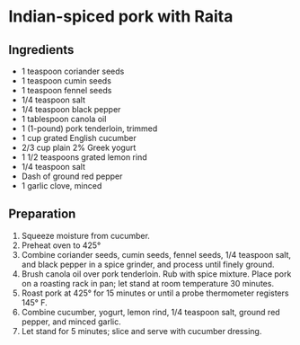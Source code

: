 Indian-spiced pork with Raita
=============================

Ingredients
-----------

* 1 teaspoon coriander seeds
* 1 teaspoon cumin seeds
* 1 teaspoon fennel seeds
* 1/4 teaspoon salt
* 1/4 teaspoon black pepper
* 1 tablespoon canola oil
* 1 (1-pound) pork tenderloin, trimmed
* 1 cup grated English cucumber
* 2/3 cup plain 2% Greek yogurt
* 1 1/2 teaspoons grated lemon rind
* 1/4 teaspoon salt
* Dash of ground red pepper
* 1 garlic clove, minced

Preparation
-----------

1. Squeeze moisture from cucumber.
2. Preheat oven to 425° 
3. Combine coriander seeds, cumin seeds, fennel seeds, 1/4 teaspoon salt, and black pepper in a spice grinder, and process until finely ground.
4. Brush canola oil over pork tenderloin. Rub with spice mixture. Place pork on a roasting rack in pan; let stand at room temperature 30 minutes.
5. Roast pork at 425° for 15 minutes or until a probe thermometer registers 145° F.
6. Combine cucumber, yogurt, lemon rind, 1/4 teaspoon salt, ground red pepper, and minced garlic.
7. Let stand for 5 minutes; slice and serve with cucumber dressing.
